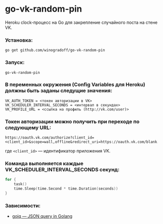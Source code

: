 # go-vk-random-pin

Heroku clock-процесс на Go для закрепление случайного поста на стене VK.

### Установка:

```
go get github.com/winogradoff/go-vk-random-pin
```

### Запуск:

```
go-vk-random-pin
```

### В переменных окружения (Config Variables для Heroku) должны быть заданы следущие значения:

```
VK_AUTH_TOKEN = <токен авторизации в VK>
VK_SCHEDULER_INTERVAL_SECONDS = <интервал в секундах>
VK_PROFILE_URL = <ссылка на профиль (http://vk.com/user)>
```

### Токен авторизации можно получить при переходе по следующему URL:

```
https://oauth.vk.com/authorize?client_id=<client_id>&scope=wall,offline&redirect_uri=https://oauth.vk.com/blank.html&display=page&v=5.29&response_type=token
```

где `<client_id>` — идентификатор приложения VK.

### Команда выполняется каждые VK_SCHEDULER_INTERVAL_SECONDS секунд:

```go
for {
	task()
	time.Sleep(time.Second * time.Duration(seconds))
}
```

### Зависимости:

* [gojq — JSON query in Golang](https://github.com/elgs/gojq)
